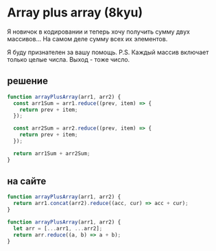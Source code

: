 # Array plus array (8kyu)

Я новичок в кодировании и теперь хочу получить сумму двух массивов... На самом деле сумму всех их элементов.

Я буду признателен за вашу помощь. P.S. Каждый массив включает только целые числа. Выход - тоже число.

## решение

```js
function arrayPlusArray(arr1, arr2) {
  const arr1Sum = arr1.reduce((prev, item) => {
    return prev + item;
  });

  const arr2Sum = arr2.reduce((prev, item) => {
    return prev + item;
  });

  return arr1Sum + arr2Sum;
}
```

## на сайте

```js
function arrayPlusArray(arr1, arr2) {
  return arr1.concat(arr2).reduce((acc, cur) => acc + cur);
}

function arrayPlusArray(arr1, arr2) {
  let arr = [...arr1, ...arr2];
  return arr.reduce((a, b) => a + b);
}
```

